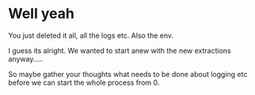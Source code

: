 # Well yeah

You just deleted it all, all the logs etc. Also the env.

I guess its alright. We wanted to start anew with the new extractions anyway.....

So maybe gather your thoughts what needs to be done about logging etc before we can start the whole process from 0.
